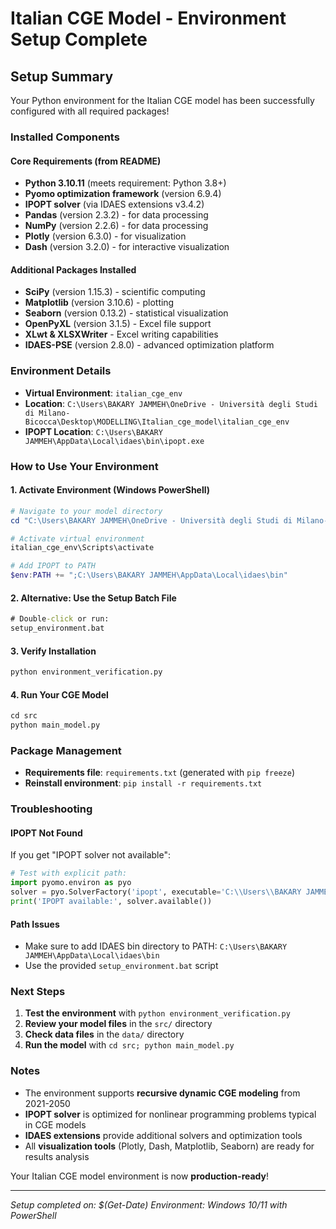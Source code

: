 # Italian CGE Model - Environment Setup Complete

## Setup Summary

Your Python environment for the Italian CGE model has been successfully configured with all required packages!

### Installed Components

#### Core Requirements (from README)
- **Python 3.10.11** (meets requirement: Python 3.8+)
- **Pyomo optimization framework** (version 6.9.4)
- **IPOPT solver** (via IDAES extensions v3.4.2)
- **Pandas** (version 2.3.2) - for data processing
- **NumPy** (version 2.2.6) - for data processing
- **Plotly** (version 6.3.0) - for visualization
- **Dash** (version 3.2.0) - for interactive visualization

#### Additional Packages Installed
- **SciPy** (version 1.15.3) - scientific computing
- **Matplotlib** (version 3.10.6) - plotting
- **Seaborn** (version 0.13.2) - statistical visualization
- **OpenPyXL** (version 3.1.5) - Excel file support
- **XLwt & XLSXWriter** - Excel writing capabilities
- **IDAES-PSE** (version 2.8.0) - advanced optimization platform

### Environment Details

- **Virtual Environment**: `italian_cge_env`
- **Location**: `C:\Users\BAKARY JAMMEH\OneDrive - Università degli Studi di Milano-Bicocca\Desktop\MODELLING\Italian_cge_model\italian_cge_env`
- **IPOPT Location**: `C:\Users\BAKARY JAMMEH\AppData\Local\idaes\bin\ipopt.exe`

### How to Use Your Environment

#### 1. Activate Environment (Windows PowerShell)
```powershell
# Navigate to your model directory
cd "C:\Users\BAKARY JAMMEH\OneDrive - Università degli Studi di Milano-Bicocca\Desktop\MODELLING\Italian_cge_model"

# Activate virtual environment
italian_cge_env\Scripts\activate

# Add IPOPT to PATH
$env:PATH += ";C:\Users\BAKARY JAMMEH\AppData\Local\idaes\bin"
```

#### 2. Alternative: Use the Setup Batch File
```cmd
# Double-click or run:
setup_environment.bat
```

#### 3. Verify Installation
```python
python environment_verification.py
```

#### 4. Run Your CGE Model
```python
cd src
python main_model.py
```

### Package Management

- **Requirements file**: `requirements.txt` (generated with `pip freeze`)
- **Reinstall environment**: `pip install -r requirements.txt`

### Troubleshooting

#### IPOPT Not Found
If you get "IPOPT solver not available":
```python
# Test with explicit path:
import pyomo.environ as pyo
solver = pyo.SolverFactory('ipopt', executable='C:\\Users\\BAKARY JAMMEH\\AppData\\Local\\idaes\\bin\\ipopt.exe')
print('IPOPT available:', solver.available())
```

#### Path Issues
- Make sure to add IDAES bin directory to PATH: `C:\Users\BAKARY JAMMEH\AppData\Local\idaes\bin`
- Use the provided `setup_environment.bat` script

### Next Steps

1. **Test the environment** with `python environment_verification.py`
2. **Review your model files** in the `src/` directory
3. **Check data files** in the `data/` directory
4. **Run the model** with `cd src; python main_model.py`

### Notes

- The environment supports **recursive dynamic CGE modeling** from 2021-2050
- **IPOPT solver** is optimized for nonlinear programming problems typical in CGE models
- **IDAES extensions** provide additional solvers and optimization tools
- All **visualization tools** (Plotly, Dash, Matplotlib, Seaborn) are ready for results analysis

Your Italian CGE model environment is now **production-ready**!

---
*Setup completed on: $(Get-Date)*
*Environment: Windows 10/11 with PowerShell*